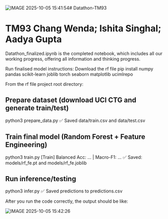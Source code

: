 ![IMAGE 2025-10-05 15:41:54](https://github.com/user-attachments/assets/b675a433-4ec6-4b3c-8edc-1d65011f6dcd)# Datathon-TM93
# TM93 Chang Wenda; Ishita Singhal; Aadya Gupta

Datathon_finalized.ipynb is the completed notebook, which includes all our working progress, offering all information and thinking progress. 

Run finalised model instructions:
Download the rf file
pip install numpy pandas scikit-learn joblib torch seaborn matplotlib ucimlrepo

From the rf file project root directory:
## Prepare dataset (download UCI CTG and generate train/test)
python3 prepare_data.py
✅ Saved data/train.csv and data/test.csv

## Train final model (Random Forest + Feature Engineering)
python3 train.py
[Train] Balanced Acc: ... | Macro-F1: ...
✅ Saved: models/rf_fe.pt and models/rf_fe.joblib

## Run inference/testing
python3 infer.py
✅ Saved predictions to predictions.csv

After you run the code correctly, the output should be like:


![IMAGE 2025-10-05 15:42:26](https://github.com/user-attachments/assets/631b8b49-eef5-4dc1-b557-bee62e70734a)
